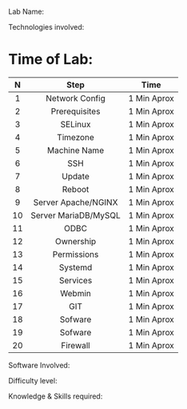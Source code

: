 Lab Name:

Technologies involved:

Time of Lab:
============

 N | Step | Time |
 :--: | :--: | :--: |
 1 | Network Config | 1 Min Aprox |
 2 | Prerequisites | 1 Min Aprox |
 3 | SELinux | 1 Min Aprox  |
 4 | Timezone | 1 Min Aprox |
 5 | Machine Name | 1 Min Aprox |
 6 | SSH | 1 Min Aprox |
 7 | Update | 1 Min Aprox |
 8 | Reboot | 1 Min Aprox |
 9 | Server Apache/NGINX | 1 Min Aprox |
 10 | Server MariaDB/MySQL | 1 Min Aprox |
 11 | ODBC | 1 Min Aprox |
 12 | Ownership | 1 Min Aprox |
 13 | Permissions | 1 Min Aprox |
 14 | Systemd | 1 Min Aprox |
 15 | Services | 1 Min Aprox |
 16 | Webmin | 1 Min Aprox |
 17 | GIT | 1 Min Aprox |
 18 | Sofware | 1 Min Aprox |
 19 | Sofware | 1 Min Aprox |
 20 | Firewall | 1 Min Aprox |
 


Software Involved:

Difficulty level:

Knowledge & Skills required:

